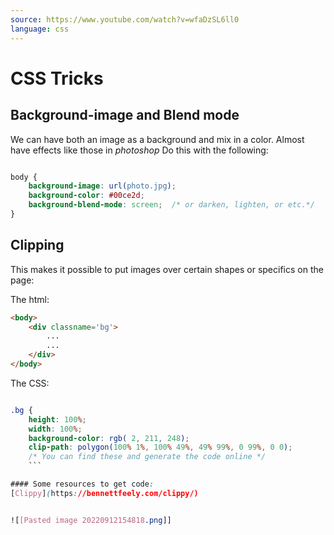 ```yaml
---
source: https://www.youtube.com/watch?v=wfaDzSL6ll0
language: css
---
```


# CSS Tricks

## Background-image and Blend mode


We can have both an image as a background and mix in a color. Almost have effects like those in *photoshop*
Do  this with the following:

```css

body {
	background-image: url(photo.jpg);
	background-color: #00ce2d;
	background-blend-mode: screen;  /* or darken, lighten, or etc.*/
}
```



## Clipping

This makes it possible to put images over certain shapes or specifics on the page:

The html:
```html
<body>
	<div classname='bg'>
		...
		...
	</div>
</body>
```

The CSS:

```css

.bg {
	height: 100%;
	width: 100%;
	background-color: rgb( 2, 211, 248);
	clip-path: polygon(100% 1%, 100% 49%, 49% 99%, 0 99%, 0 0);
	/* You can find these and generate the code online */
	```

#### Some resources to get code:
[Clippy](https://bennettfeely.com/clippy/)


![[Pasted image 20220912154818.png]]
